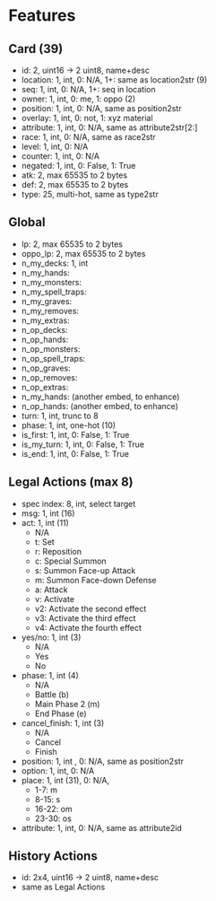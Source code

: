 # Features

## Card (39)
- id: 2, uint16 -> 2 uint8, name+desc
- location: 1, int, 0: N/A, 1+: same as location2str (9)
- seq: 1, int, 0: N/A, 1+: seq in location
- owner: 1, int, 0: me, 1: oppo (2)
- position: 1, int, 0: N/A, same as position2str
- overlay: 1, int, 0: not, 1: xyz material
- attribute: 1, int, 0: N/A, same as attribute2str[2:]
- race: 1, int, 0: N/A, same as race2str
- level: 1, int, 0: N/A
- counter: 1, int, 0: N/A
- negated: 1, int, 0: False, 1: True
- atk: 2, max 65535 to 2 bytes
- def: 2, max 65535 to 2 bytes
- type: 25, multi-hot, same as type2str

## Global
- lp: 2, max 65535 to 2 bytes
- oppo_lp: 2, max 65535 to 2 bytes
- n_my_decks: 1, int
- n_my_hands:
- n_my_monsters:
- n_my_spell_traps:
- n_my_graves:
- n_my_removes:
- n_my_extras:
- n_op_decks:
- n_op_hands:
- n_op_monsters:
- n_op_spell_traps:
- n_op_graves:
- n_op_removes:
- n_op_extras:
- n_my_hands: (another embed, to enhance)
- n_op_hands: (another embed, to enhance)
- turn: 1, int, trunc to 8
- phase: 1, int, one-hot (10)
- is_first: 1, int, 0: False, 1: True
- is_my_turn: 1, int, 0: False, 1: True
- is_end: 1, int, 0: False, 1: True


## Legal Actions (max 8)
- spec index: 8, int, select target
- msg: 1, int (16)
- act: 1, int (11)
  - N/A
  - t: Set
  - r: Reposition
  - c: Special Summon
  - s: Summon Face-up Attack
  - m: Summon Face-down Defense
  - a: Attack
  - v: Activate
  - v2: Activate the second effect
  - v3: Activate the third effect
  - v4: Activate the fourth effect
- yes/no: 1, int (3)
  - N/A
  - Yes
  - No
- phase: 1, int (4)
  - N/A
  - Battle (b)
  - Main Phase 2 (m)
  - End Phase (e)
- cancel_finish: 1, int (3)
  - N/A
  - Cancel
  - Finish
- position: 1, int , 0: N/A, same as position2str
- option: 1, int, 0: N/A
- place: 1, int (31), 0: N/A,
  - 1-7: m
  - 8-15: s
  - 16-22: om
  - 23-30: os
- attribute: 1, int, 0: N/A, same as attribute2id


## History Actions
- id: 2x4, uint16 -> 2 uint8, name+desc
- same as Legal Actions
